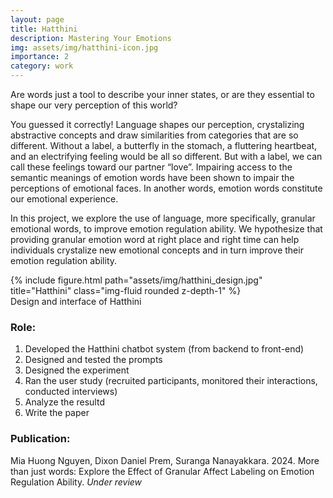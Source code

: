 ```yaml
---
layout: page
title: Hatthini
description: Mastering Your Emotions
img: assets/img/hatthini-icon.jpg
importance: 2
category: work
---
```


Are words just a tool to describe your inner states, or are they essential to shape our very perception of this world?

You guessed it correctly! Language shapes our perception, crystalizing abstractive concepts and draw similarities from categories that are so different. Without a label, a butterfly in the stomach, a fluttering heartbeat, and an electrifying feeling would be all so different. But with a label, we can call these feelings toward our partner “love”.  Impairing access to the semantic meanings of emotion words have been shown to impair the perceptions of emotional faces. In another words, emotion words constitute our emotional experience. 

In this project, we explore the use of language, more specifically, granular emotional words, to improve emotion regulation ability. We hypothesize that providing granular emotion word at right place and right time can help individuals crystalize new emotional concepts and in turn improve their emotion regulation ability.

<div class="row">
    <div class="col-sm mt-3 mt-md-0">
        {% include figure.html path="assets/img/hatthini_design.jpg" title="Hatthini" class="img-fluid rounded z-depth-1" %}
    </div>
</div>
<div class="caption">
    Design and interface of Hatthini
</div>



### Role: 
1. Developed the Hatthini chatbot system (from backend to front-end)
2. Designed and tested the prompts
3. Designed the experiment
4. Ran the user study (recruited participants, monitored their interactions, conducted interviews)
5. Analyze the resultd
6. Write the paper

### Publication: 
Mia Huong Nguyen, Dixon Daniel Prem, Suranga Nanayakkara. 2024. More than just words: Explore the Effect of Granular Affect Labeling on Emotion Regulation Ability. *Under review*

